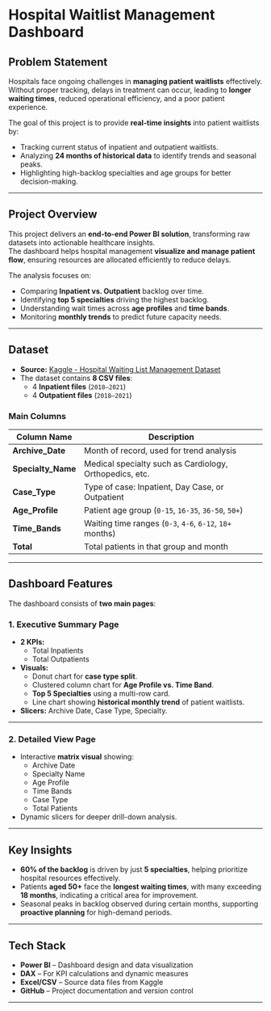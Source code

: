 # **Hospital Waitlist Management Dashboard**

## Problem Statement
Hospitals face ongoing challenges in **managing patient waitlists** effectively.  
Without proper tracking, delays in treatment can occur, leading to **longer waiting times**, reduced operational efficiency, and a poor patient experience.  

The goal of this project is to provide **real-time insights** into patient waitlists by:
- Tracking current status of inpatient and outpatient waitlists.
- Analyzing **24 months of historical data** to identify trends and seasonal peaks.
- Highlighting high-backlog specialties and age groups for better decision-making.

---

## Project Overview
This project delivers an **end-to-end Power BI solution**, transforming raw datasets into actionable healthcare insights.  
The dashboard helps hospital management **visualize and manage patient flow**, ensuring resources are allocated efficiently to reduce delays.

The analysis focuses on:
- Comparing **Inpatient vs. Outpatient** backlog over time.
- Identifying **top 5 specialties** driving the highest backlog.
- Understanding wait times across **age profiles** and **time bands**.
- Monitoring **monthly trends** to predict future capacity needs.

---

## Dataset
- **Source:** [Kaggle - Hospital Waiting List Management Dataset](https://www.kaggle.com/datasets/michaelbeanie/hospital-waiting-list-management-dataset)  
- The dataset contains **8 CSV files**:
  - 4 **Inpatient files** (`2018–2021`)
  - 4 **Outpatient files** (`2018–2021`)

### Main Columns
| Column Name      | Description |
|------------------|-------------|
| **Archive_Date** | Month of record, used for trend analysis |
| **Specialty_Name** | Medical specialty such as Cardiology, Orthopedics, etc. |
| **Case_Type** | Type of case: Inpatient, Day Case, or Outpatient |
| **Age_Profile** | Patient age group (`0-15`, `16-35`, `36-50`, `50+`) |
| **Time_Bands** | Waiting time ranges (`0-3`, `4-6`, `6-12`, `18+` months) |
| **Total** | Total patients in that group and month |

---

## Dashboard Features
The dashboard consists of **two main pages**:

### **1. Executive Summary Page**
- **2 KPIs:**
  - Total Inpatients  
  - Total Outpatients  
- **Visuals:**
  - Donut chart for **case type split**.  
  - Clustered column chart for **Age Profile vs. Time Band**.  
  - **Top 5 Specialties** using a multi-row card.  
  - Line chart showing **historical monthly trend** of patient waitlists.
- **Slicers:** Archive Date, Case Type, Specialty.

---

### **2. Detailed View Page**
- Interactive **matrix visual** showing:
  - Archive Date  
  - Specialty Name  
  - Age Profile  
  - Time Bands  
  - Case Type  
  - Total Patients  
- Dynamic slicers for deeper drill-down analysis.

---

## Key Insights
- **60% of the backlog** is driven by just **5 specialties**, helping prioritize hospital resources effectively.  
- Patients **aged 50+** face the **longest waiting times**, with many exceeding **18 months**, indicating a critical area for improvement.  
- Seasonal peaks in backlog observed during certain months, supporting **proactive planning** for high-demand periods.

---

## Tech Stack
- **Power BI** – Dashboard design and data visualization  
- **DAX** – For KPI calculations and dynamic measures  
- **Excel/CSV** – Source data files from Kaggle  
- **GitHub** – Project documentation and version control

---


